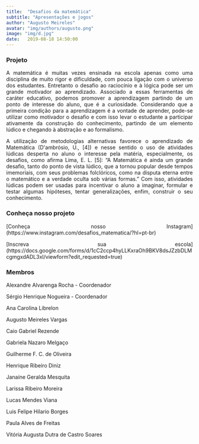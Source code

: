 ```yaml
---
title:  "Desafios da matemática"
subtitle: "Apresentações e jogos"
author: "Augusto Meireles"
avatar: "img/authors/augusto.png"
image: "img/d.jpg"
date:   2019-08-18 14:50:00
---
```


### Projeto

<p style="text-align: justify;">
A matemática é muitas vezes ensinada na escola apenas como uma disciplina de muito rigor e dificuldade, com pouca ligação com o universo dos estudantes. Entretanto o desafio ao raciocínio e à lógica pode ser um grande motivador ao aprendizado. Associado a essas ferramentas de caráter educativo, podemos promover a aprendizagem partindo de um ponto de interesse do aluno, que é a curiosidade. Considerando que a primeira condição para a aprendizagem é a vontade de aprender, pode-se utilizar como motivador o desafio e com isso levar o estudante a participar ativamente da construção do conhecimento, partindo de um elemento lúdico e chegando à abstração e ao formalismo. 
</p>
<p style="text-align: justify;">
 A utilização de metodologias alternativas favorece o aprendizado de Matemática (D'ambrósio, U., [4]) e nesse sentido o uso de atividades lúdicas desperta no aluno o interesse pela matéria, especialmente, os desafios, como afirma Lima, E. L. [5]: “A Matemática é ainda um grande desafio, tanto do ponto de vista lúdico, que a tornou popular desde tempos imemoriais, com seus problemas folclóricos, como na disputa eterna entre o matemático e a verdade oculta sob várias formas.” Com isso, atividades lúdicas podem ser usadas para incentivar o aluno a imaginar, formular e testar algumas hipóteses, tentar generalizações, enfim, construir o seu conhecimento. 
</p>

### Conheça nosso projeto
 <p style="text-align: justify;">
[Conheça nosso Instagram](https://www.instagram.com/desafios_matematica/?hl=pt-br)
  </p>
 <p style="text-align: justify;">
[Inscreva sua escola](https://docs.google.com/forms/d/1cC2ccp4hyLLKxraOh9BKV8dsJZzbDLMcgmgxdADL3xI/viewform?edit_requested=true)
 </p>

### Membros

<p style="text-align: justify;">
Alexandre Alvarenga Rocha - Coordenador
 </p>
 <p style="text-align: justify;">
Sérgio Henrique Nogueira - Coordenador
 </p>
 <p style="text-align: justify;">
Ana Carolina Librelon
  </p>
 <p style="text-align: justify;">
Augusto Meireles Vargas
  </p>
 <p style="text-align: justify;">
Caio Gabriel Rezende
  </p>
 <p style="text-align: justify;">
Gabriela Nazaro Melgaço
  </p>
 <p style="text-align: justify;">
Guilherme F. C. de Oliveira
  </p>
 <p style="text-align: justify;">
Henrique Ribeiro Diniz
  </p>
 <p style="text-align: justify;">
Janaíne Geralda Mesquita
  </p>
 <p style="text-align: justify;">
Larissa Ribeiro Moreira
  </p>
 <p style="text-align: justify;">
Lucas Mendes Viana
  </p>
 <p style="text-align: justify;">
Luis Felipe Hilario Borges
  </p>
 <p style="text-align: justify;">
Paula Alves de Freitas
  </p>
 <p style="text-align: justify;">
Vitória Augusta Dutra de Castro Soares
</p>
